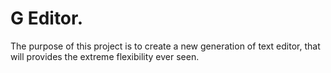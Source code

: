 # G Editor.
The purpose of this project is to create a new generation of text editor, that will provides the extreme flexibility ever seen.
